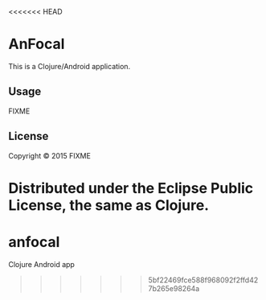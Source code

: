 <<<<<<< HEAD
# AnFocal

This is a Clojure/Android application.

## Usage

FIXME

## License

Copyright © 2015 FIXME

Distributed under the Eclipse Public License, the same as Clojure.
=======
# anfocal
Clojure Android app
>>>>>>> 5bf22469fce588f968092f2ffd427b265e98264a
